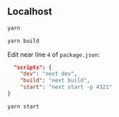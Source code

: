 ## Localhost

```sh
yarn
```

```sh
yarn build
```

Edit near line `4` of `package.json`:

```json title="package.json"
  "scripts": {
    "dev": "next dev",
    "build": "next build",
    "start": "next start -p 4321"
}
```

```sh
yarn start
```
